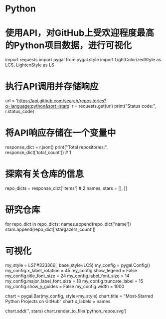 # Python
# 使用API，对GitHub上受欢迎程度最高的Python项目数据，进行可视化
import requests
import pygal
from pygal.style import LightColorizedStyle as LCS, LightenStyle as LS

# 执行API调用并存储响应
url = 'https://api.github.com/search/repositories?q=language:python&sort=stars'
r = requests.get(url)
print("Status code:", r.status_code)

# 将API响应存储在一个变量中
response_dict = r.json()
print("Total repositories:", response_dict['total_count'])  # 1

# 探索有关仓库的信息
repo_dicts = response_dict['items']  # 2
names, stars = [], []

# 研究仓库
for repo_dict in repo_dicts:
    names.append(repo_dict['name'])
    stars.append(repo_dict['stargazers_count'])

# 可视化
my_style = LS('#333366', base_style=LCS)
my_config = pygal.Config()
my_config.x_label_rotation = 45
my_config.show_legend = False
my_config.title_font_size = 24
my_config.label_font_size = 14
my_config.major_label_font_size = 18
my_config.truncate_label = 15
my_config.show_y_guides = False
my_config.width = 1000

chart = pygal.Bar(my_config, style=my_style)
chart.title = "Most-Starred Python Projects on GitHub"
chart.x_labels = names

chart.add('', stars)
chart.render_to_file('python_repos.svg')
